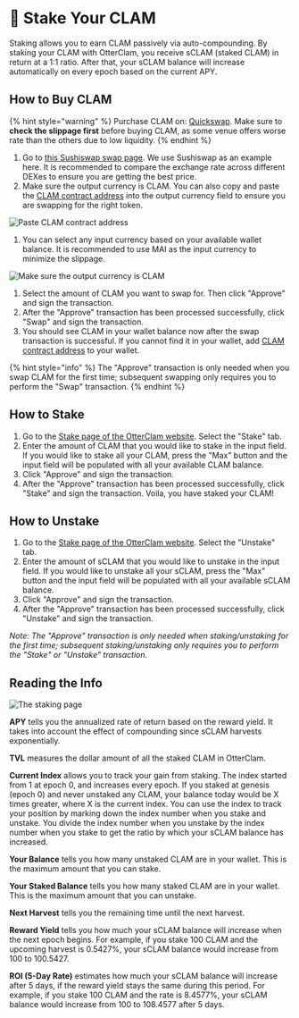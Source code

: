 # 🦦 Stake Your CLAM

Staking allows you to earn CLAM passively via auto-compounding. By staking your CLAM with OtterClam, you receive sCLAM (staked CLAM) in return at a 1:1 ratio. After that, your sCLAM balance will increase automatically on every epoch based on the current APY.

## How to Buy CLAM

{% hint style="warning" %}
Purchase CLAM on: [Quickswap](https://quickswap.exchange). Make sure to **check the slippage first** before buying CLAM, as some venue offers worse rate than the others due to low liquidity.
{% endhint %}

1. Go to [this Sushiswap swap page](https://app.sushi.com/swap?outputCurrency=0x383518188c0c6d7730d91b2c03a03c837814a899). We use Sushiswap as an example here. It is recommended to compare the exchange rate across different DEXes to ensure you are getting the best price.
2. Make sure the output currency is CLAM. You can also copy and paste the [CLAM contract address](broken-reference) into the output currency field to ensure you are swapping for the right token.

![Paste CLAM contract address](../.gitbook/assets/ohm\_contract.png)

1. You can select any input currency based on your available wallet balance. It is recommended to use MAI as the input currency to minimize the slippage.

![Make sure the output currency is CLAM](../.gitbook/assets/buy\_ohm.png)

1. Select the amount of CLAM you want to swap for. Then click "Approve" and sign the transaction.
2. After the "Approve" transaction has been processed successfully, click "Swap" and sign the transaction.
3. You should see CLAM in your wallet balance now after the swap transaction is successful. If you cannot find it in your wallet, add [CLAM contract address](broken-reference) to your wallet.

{% hint style="info" %}
The "Approve" transaction is only needed when you swap CLAM for the first time; subsequent swapping only requires you to perform the "Swap" transaction.
{% endhint %}

## How to Stake

1. Go to the [Stake page of the OtterClam website](https://app.otterclam.finance/#/). Select the "Stake" tab.
2. Enter the amount of CLAM that you would like to stake in the input field. If you would like to stake all your CLAM, press the "Max" button and the input field will be populated with all your available CLAM balance.
3. Click "Approve" and sign the transaction.
4. After the "Approve" transaction has been processed successfully, click "Stake" and sign the transaction. Voila, you have staked your CLAM!

## How to Unstake

1. Go to the [Stake page of the OtterClam website](https://app.otterclam.finance/#/). Select the "Unstake" tab.
2. Enter the amount of sCLAM that you would like to unstake in the input field. If you would like to unstake all your sCLAM, press the "Max" button and the input field will be populated with all your available sCLAM balance.
3. Click "Approve" and sign the transaction.
4. After the "Approve" transaction has been processed successfully, click "Unstake" and sign the transaction.

_Note: The "Approve" transaction is only needed when staking/unstaking for the first time; subsequent staking/unstaking only requires you to perform the "Stake" or "Unstake" transaction._

## Reading the Info

![The staking page](../.gitbook/assets/staking\_page\_index.png)

**APY** tells you the annualized rate of return based on the reward yield. It takes into account the effect of compounding since sCLAM harvests exponentially.

**TVL** measures the dollar amount of all the staked CLAM in OtterClam.

**Current Index** allows you to track your gain from staking. The index started from 1 at epoch 0, and increases every epoch. If you staked at genesis (epoch 0) and never unstaked any CLAM, your balance today would be X times greater, where X is the current index. You can use the index to track your position by marking down the index number when you stake and unstake. You divide the index number when you unstake by the index number when you stake to get the ratio by which your sCLAM balance has increased.

**Your Balance** tells you how many unstaked CLAM are in your wallet. This is the maximum amount that you can stake.

**Your Staked Balance** tells you how many staked CLAM are in your wallet. This is the maximum amount that you can unstake.

**Next Harvest** tells you the remaining time until the next harvest.

**Reward Yield** tells you how much your sCLAM balance will increase when the next epoch begins. For example, if you stake 100 CLAM and the upcoming harvest is 0.5427%, your sCLAM balance would increase from 100 to 100.5427.

**ROI (5-Day Rate)** estimates how much your sCLAM balance will increase after 5 days, if the reward yield stays the same during this period. For example, if you stake 100 CLAM and the rate is 8.4577%, your sCLAM balance would increase from 100 to 108.4577 after 5 days.
